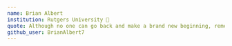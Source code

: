 ```yaml
---
name: Brian Albert
institution: Rutgers University 🚩
quote: Although no one can go back and make a brand new beginning, remember that you can start now and make a brand new eneding.✨
github_user: BrianAlbert7
---
```

